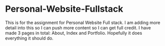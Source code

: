 # Personal-Website-Fullstack
This is for the assignment for Personal Website Full stack.
I am adding more detail into this so I can push more content so I can get full credit. 
I have made 3 pages in total: About, Index and Portfolio. Hopefully it does everything it should do.
